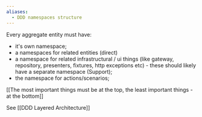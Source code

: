 ```yaml
---
aliases:
  - DDD namespaces structure
---
```

Every aggregate entity  must have:
- it's own namespace;
- a namespaces for related entities (direct)
- a namespace for related infrastructural / ui things (like gateway, repository, presenters, fixtures, http exceptions etc) - these should likely have a separate namespace (Support);
- the namespace for actions/scenarios;

[[The most important things must be at the top, the least important things - at the bottom]]

See [[DDD Layered Architecture]]